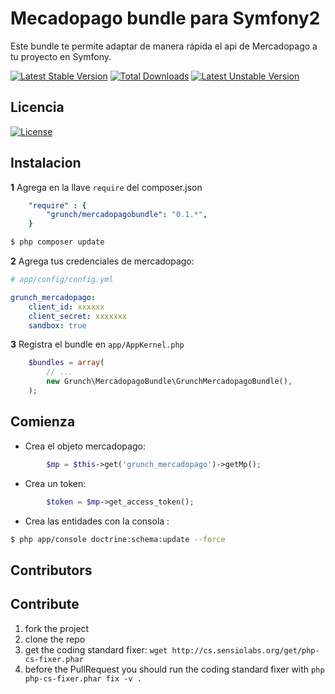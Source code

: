 Mecadopago bundle para Symfony2
============

Este bundle te permite adaptar de manera rápida el api de Mercadopago a tu proyecto en Symfony.

[![Latest Stable Version](https://poser.pugx.org/grunch/mercadopago-bundle/v/stable)](https://packagist.org/packages/grunch/mercadopago-bundle) [![Total Downloads](https://poser.pugx.org/grunch/mercadopago-bundle/downloads)](https://packagist.org/packages/grunch/mercadopago-bundle) [![Latest Unstable Version](https://poser.pugx.org/grunch/mercadopago-bundle/v/unstable)](https://packagist.org/packages/grunch/mercadopago-bundle)

## Licencia
[![License](https://poser.pugx.org/grunch/mercadopago-bundle/license)](https://packagist.org/packages/grunch/mercadopago-bundle)

## Instalacion

**1**  Agrega en la llave `require` del composer.json

``` yml
    "require" : {
        "grunch/mercadopagobundle": "0.1.*",
    }
``` 

``` bash
$ php composer update 
```
**2** Agrega tus credenciales de mercadopago:

``` yaml
# app/config/config.yml

grunch_mercadopago:
    client_id: xxxxxx
    client_secret: xxxxxxx
    sandbox: true
```

**3** Registra el bundle en ``app/AppKernel.php``

``` php
    $bundles = array(
        // ...
        new Grunch\MercadopagoBundle\GrunchMercadopagoBundle(),
    );
```

## Comienza

- Crea el objeto mercadopago:

``` php
		$mp = $this->get('grunch_mercadopago')->getMp();
```
- Crea un token:

``` php
		$token = $mp->get_access_token();
```
- Crea las entidades con la consola :

``` bash
$ php app/console doctrine:schema:update --force
```
## Contributors

## Contribute

1. fork the project
2. clone the repo
3. get the coding standard fixer: `wget http://cs.sensiolabs.org/get/php-cs-fixer.phar`
4. before the PullRequest you should run the coding standard fixer with `php php-cs-fixer.phar fix -v .`


